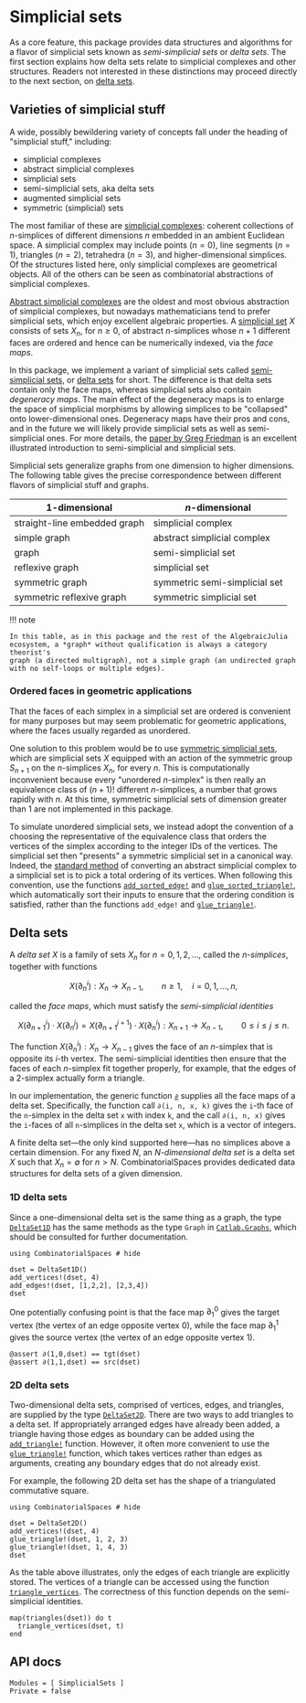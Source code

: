 # Simplicial sets

As a core feature, this package provides data structures and algorithms for a
flavor of simplicial sets known as *semi-simplicial sets* or *delta sets*. The
first section explains how delta sets relate to simplicial complexes and other
structures. Readers not interested in these distinctions may proceed directly to
the next section, on [delta sets](#Delta-sets).

## Varieties of simplicial stuff

A wide, possibly bewildering variety of concepts fall under the heading of
"simplicial stuff," including:

- simplicial complexes
- abstract simplicial complexes
- simplicial sets
- semi-simplicial sets, aka delta sets
- augmented simplicial sets
- symmetric (simplicial) sets

The most familiar of these are [simplicial
complexes](https://en.wikipedia.org/wiki/Simplicial_complex): coherent
collections of $n$-simplices of different dimensions $n$ embedded in an ambient
Euclidean space. A simplicial complex may include points $(n=0)$, line segments
$(n=1)$, triangles $(n=2)$, tetrahedra $(n=3)$, and higher-dimensional
simplices. Of the structures listed here, only simplicial complexes are
geometrical objects. All of the others can be seen as combinatorial abstractions
of simplicial complexes.

[Abstract simplicial
complexes](https://en.wikipedia.org/wiki/Abstract_simplicial_complex) are the
oldest and most obvious abstraction of simplicial complexes, but nowadays
mathematicians tend to prefer simplicial sets, which enjoy excellent algebraic
properties. A [simplicial set](https://en.wikipedia.org/wiki/Simplicial_set) $X$
consists of sets $X_n$, for $n \geq 0$, of abstract $n$-simplices whose $n+1$
different faces are ordered and hence can be numerically indexed, via the *face
maps*.

In this package, we implement a variant of simplicial sets called
[semi-simplicial sets](https://ncatlab.org/nlab/show/semi-simplicial+set), or
[delta sets](https://en.wikipedia.org/wiki/Delta_set) for short. The difference
is that delta sets contain only the face maps, whereas simplicial sets also
contain *degeneracy maps*. The main effect of the degeneracy maps is to enlarge
the space of simplicial morphisms by allowing simplices to be "collapsed" onto
lower-dimensional ones. Degeneracy maps have their pros and cons, and in the
future we will likely provide simplicial sets as well as semi-simplicial ones.
For more details, the [paper by Greg Friedman](https://arxiv.org/abs/0809.4221)
is an excellent illustrated introduction to semi-simplicial and simplicial sets.

Simplicial sets generalize graphs from one dimension to higher dimensions. The
following table gives the precise correspondence between different flavors of
simplicial stuff and graphs.

| 1-dimensional                | $n$-dimensional               |
|------------------------------|-------------------------------|
| straight-line embedded graph | simplicial complex            |
| simple graph                 | abstract simplicial complex   |
| graph                        | semi-simplicial set           |
| reflexive graph              | simplicial set                |
| symmetric graph              | symmetric semi-simplicial set |
| symmetric reflexive graph    | symmetric simplicial set      |

!!! note

    In this table, as in this package and the rest of the AlgebraicJulia 
    ecosystem, a *graph* without qualification is always a category theorist's
    graph (a directed multigraph), not a simple graph (an undirected graph
    with no self-loops or multiple edges).

### Ordered faces in geometric applications

That the faces of each simplex in a simplicial set are ordered is convenient for
many purposes but may seem problematic for geometric applications, where the
faces usually regarded as unordered.

One solution to this problem would be to use [symmetric simplicial
sets](https://ncatlab.org/nlab/show/symmetric+set), which are simplicial sets
$X$ equipped with an action of the symmetric group $S_{n+1}$ on the
$n$-simplices $X_n$, for every $n$. This is computationally inconvenient because
every "unordered $n$-simplex" is then really an equivalence class of $(n+1)!$
different $n$-simplices, a number that grows rapidly with $n$. At this time,
symmetric simplicial sets of dimension greater than 1 are not implemented in
this package.

To simulate unordered simplicial sets, we instead adopt the convention of a
choosing the representative of the equivalence class that orders the vertices of
the simplex according to the integer IDs of the vertices. The simplicial set
then "presents" a symmetric simplicial set in a canonical way. Indeed, the
[standard method](https://ncatlab.org/nlab/show/simplicial+complex#vsSSet) of
converting an abstract simplicial complex to a simplicial set is to pick a total
ordering of its vertices. When following this convention, use the functions
[`add_sorted_edge!`](@ref) and [`glue_sorted_triangle!`](@ref), which
automatically sort their inputs to ensure that the ordering condition is
satisfied, rather than the functions `add_edge!` and [`glue_triangle!`](@ref).

## Delta sets

A *delta set* $X$ is a family of sets $X_n$ for $n = 0,1,2,\dots$, called the
*$n$-simplices*, together with functions

$$X(\partial_n^i): X_n \to X_{n-1}, \qquad n \geq 1, \quad i=0,1,\dots,n,$$

called the *face maps*, which must satisfy the *semi-simplicial identities*

$$X(\partial_{n+1}^i) \cdot X(\partial_n^j)
  = X(\partial_{n+1}^{j+1}) \cdot X(\partial_n^i): X_{n+1} \to X_{n-1},
  \qquad 0 \leq i \leq j \leq n.$$

The function $X(\partial_n^i): X_n \to X_{n-1}$ gives the face of an $n$-simplex
that is opposite its $i$-th vertex. The semi-simplicial identities then ensure
that the faces of each $n$-simplex fit together properly, for example, that the
edges of a 2-simplex actually form a triangle.

In our implementation, the generic function [`∂`](@ref) supplies all the face
maps of a delta set. Specifically, the function call `∂(i, n, x, k)` gives the
`i`-th face of the `n`-simplex in the delta set `x` with index `k`, and the call
`∂(i, n, x)` gives the `i`-faces of all `n`-simplices in the delta set `x`,
which is a vector of integers.

A finite delta set—the only kind supported here—has no simplices above a certain
dimension. For any fixed $N$, an *$N$-dimensional delta set* is a delta set $X$
such that $X_n = \emptyset$ for $n > N$. CombinatorialSpaces provides dedicated
data structures for delta sets of a given dimension.

### 1D delta sets

Since a one-dimensional delta set is the same thing as a graph, the type
[`DeltaSet1D`](@ref) has the same methods as the type `Graph` in
[`Catlab.Graphs`](https://algebraicjulia.github.io/Catlab.jl/stable/apis/graphs/),
which should be consulted for further documentation.

```@example deltaset1d
using CombinatorialSpaces # hide

dset = DeltaSet1D()
add_vertices!(dset, 4)
add_edges!(dset, [1,2,2], [2,3,4])
dset
```

One potentially confusing point is that the face map $\partial_1^0$ gives the
target vertex (the vertex of an edge opposite vertex 0), while the face map
$\partial_1^1$ gives the source vertex (the vertex of an edge opposite vertex
1).

```@example deltaset1d
@assert ∂(1,0,dset) == tgt(dset)
@assert ∂(1,1,dset) == src(dset)
```

### 2D delta sets

Two-dimensional delta sets, comprised of vertices, edges, and triangles, are
supplied by the type [`DeltaSet2D`](@ref). There are two ways to add triangles
to a delta set. If appropriately arranged edges have already been added, a
triangle having those edges as boundary can be added using the
[`add_triangle!`](@ref) function. However, it often more convenient to use the
[`glue_triangle!`](@ref) function, which takes vertices rather than edges as
arguments, creating any boundary edges that do not already exist.

For example, the following 2D delta set has the shape of a triangulated
commutative square.

```@example deltaset2d
using CombinatorialSpaces # hide

dset = DeltaSet2D()
add_vertices!(dset, 4)
glue_triangle!(dset, 1, 2, 3)
glue_triangle!(dset, 1, 4, 3)
dset
```

As the table above illustrates, only the edges of each triangle are explicitly
stored. The vertices of a triangle can be accessed using the function
[`triangle_vertices`](@ref). The correctness of this function depends on the
semi-simplicial identities.

```@example deltaset2d
map(triangles(dset)) do t
  triangle_vertices(dset, t)
end
```

## API docs

```@autodocs
Modules = [ SimplicialSets ]
Private = false
```
